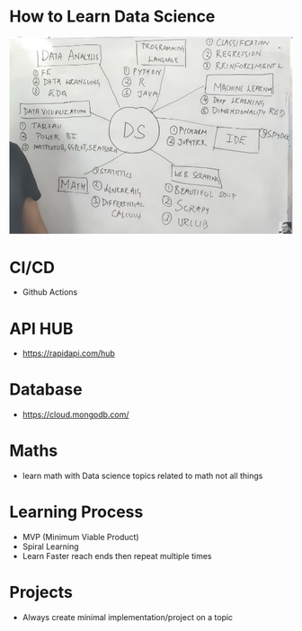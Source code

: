 # How to Learn Data Science
![alt text](assets/How_To_Learn_Data_Science.png)

# CI/CD
- Github Actions
  

# API HUB
- https://rapidapi.com/hub

# Database
- https://cloud.mongodb.com/

# Maths
- learn math with Data science topics related to math not all things

# Learning Process
- MVP (Minimum Viable Product)
- Spiral Learning
- Learn Faster reach ends then repeat multiple times

# Projects
- Always create minimal implementation/project on a topic 
